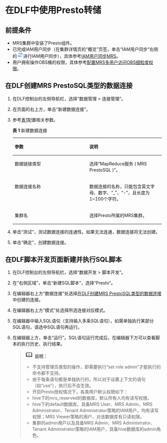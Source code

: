 # 在DLF中使用Presto转储<a name="ZH-CN_TOPIC_0192512530"></a>

## 前提条件<a name="section17912151442419"></a>

-   MRS集群中安装了Presto组件。
-   已完成IAM用户同步（在集群详情页的“概览”页签，单击“IAM用户同步“右侧的![](figures/zh-cn_image_0193628871.png)进行IAM用户同步），具体参考[IAM用户同步MRS](IAM用户同步MRS.md)。
-   用户拥有操作OBS桶的权限，具体参考[配置MRS多用户访问OBS细粒度权限](配置MRS多用户访问OBS细粒度权限.md)。

## 在DLF创建MRS PrestoSQL类型的数据连接<a name="section2028018713307"></a>

1.  在DLF控制台的左侧导航栏，选择“数据管理 \> 连接管理”。
2.  在页面的右上方，单击“新建数据连接”。
3.  参考[表1](#table487712591418)配置相关参数。

    **表 1**  新建数据连接

    <a name="table487712591418"></a>
    <table><thead align="left"><tr id="row287813541410"><th class="cellrowborder" valign="top" width="50%" id="mcps1.2.3.1.1"><p id="p1687816512140"><a name="p1687816512140"></a><a name="p1687816512140"></a>参数</p>
    </th>
    <th class="cellrowborder" valign="top" width="50%" id="mcps1.2.3.1.2"><p id="p387814518143"><a name="p387814518143"></a><a name="p387814518143"></a>说明</p>
    </th>
    </tr>
    </thead>
    <tbody><tr id="row1787911511142"><td class="cellrowborder" valign="top" width="50%" headers="mcps1.2.3.1.1 "><p id="p08791552148"><a name="p08791552148"></a><a name="p08791552148"></a>数据链接类型</p>
    </td>
    <td class="cellrowborder" valign="top" width="50%" headers="mcps1.2.3.1.2 "><p id="p987913531417"><a name="p987913531417"></a><a name="p987913531417"></a>选择“MapReduce服务 ( MRS PrestoSQL )”。</p>
    </td>
    </tr>
    <tr id="row387935191413"><td class="cellrowborder" valign="top" width="50%" headers="mcps1.2.3.1.1 "><p id="p1187965151415"><a name="p1187965151415"></a><a name="p1187965151415"></a><span>数据连接名称</span></p>
    </td>
    <td class="cellrowborder" valign="top" width="50%" headers="mcps1.2.3.1.2 "><p id="p1687995101419"><a name="p1687995101419"></a><a name="p1687995101419"></a><span>数据连接</span><span>的名称，只能包含英文字母、数字、</span><span>“_”</span><span>、“-”，且长度为1~100个字符。</span></p>
    </td>
    </tr>
    <tr id="row1987914510149"><td class="cellrowborder" valign="top" width="50%" headers="mcps1.2.3.1.1 "><p id="p187918519147"><a name="p187918519147"></a><a name="p187918519147"></a><span>集群名</span></p>
    </td>
    <td class="cellrowborder" valign="top" width="50%" headers="mcps1.2.3.1.2 "><p id="p18793551410"><a name="p18793551410"></a><a name="p18793551410"></a><span>选择Presto所属的MRS集群。</span></p>
    </td>
    </tr>
    </tbody>
    </table>

4.  单击“测试”，测试数据连接的连通性。如果无法连通，数据连接将无法创建。
5.  单击“确定”，创建数据连接。

## 在DLF脚本开发页面新建并执行SQL脚本<a name="section5530207102217"></a>

1.  在DLF控制台的左侧导航栏，选择“数据开发 \> 脚本开发”。
2.  在“右侧区域”，单击“新建SQL脚本”，选择“Presto”。
3.  在编辑器右上方“数据连接”处选择[在DLF创建MRS PrestoSQL类型的数据连接](#section2028018713307)中创建的连接。
4.  在编辑器右上方“模式”处选择所选连接对应模式。
5.  在编辑器中输入SQL语句（支持输入多条SQL语句），如需单独执行某部分SQL语句，请选中SQL语句再运行。
6.  在编辑器上方，单击“运行”。SQL语句运行完成后，在编辑器下方可以查看脚本的执行历史、执行结果。

    >![](public_sys-resources/icon-note.gif) **说明：**   
    >-   不支持管理员类型的操作，即需要执行“set role admin”才能执行的命令都不支持。  
    >-   由于每条语句都是单独执行的，所以对于设置上下文的语句（如“use”），执行后不会生效。  
    >-   开启Presto授权情况下，各类用户默认权限如下：  
    >    -   hive下的mrs\_reserved的数据库，默认所有人均有读写权限。  
    >    -   hive下的default数据库，具备MRS User、MRS Admin、MRS Administrator、Tenant Administrator策略的IAM用户，均有读写权限；MRS Viewer策略的用户，对该数据库有只读权限。  
    >    -   集群的admin用户以及具备MRS Admin、MRS Administrator、Tenant Administrator策略的IAM用户，具备hive数据库的admin角色。  


